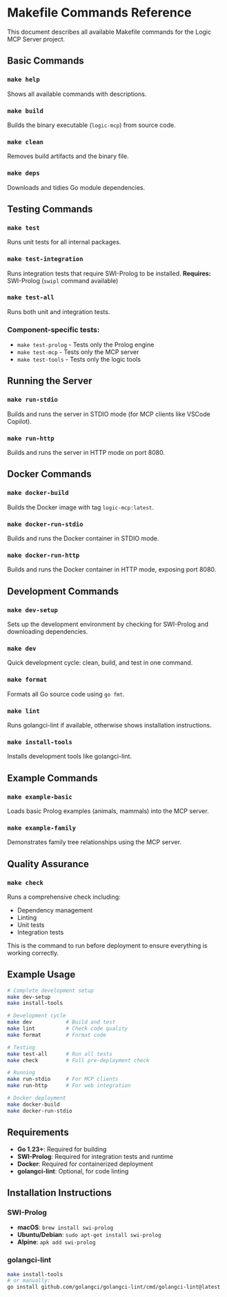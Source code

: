 # Makefile Commands Reference

This document describes all available Makefile commands for the Logic MCP Server project.

## Basic Commands

### `make help`
Shows all available commands with descriptions.

### `make build`
Builds the binary executable (`logic-mcp`) from source code.

### `make clean`
Removes build artifacts and the binary file.

### `make deps`
Downloads and tidies Go module dependencies.

## Testing Commands

### `make test`
Runs unit tests for all internal packages.

### `make test-integration`
Runs integration tests that require SWI-Prolog to be installed.
**Requires:** SWI-Prolog (`swipl` command available)

### `make test-all`
Runs both unit and integration tests.

### Component-specific tests:
- `make test-prolog` - Tests only the Prolog engine
- `make test-mcp` - Tests only the MCP server  
- `make test-tools` - Tests only the logic tools

## Running the Server

### `make run-stdio`
Builds and runs the server in STDIO mode (for MCP clients like VSCode Copilot).

### `make run-http`
Builds and runs the server in HTTP mode on port 8080.

## Docker Commands

### `make docker-build`
Builds the Docker image with tag `logic-mcp:latest`.

### `make docker-run-stdio`
Builds and runs the Docker container in STDIO mode.

### `make docker-run-http`
Builds and runs the Docker container in HTTP mode, exposing port 8080.

## Development Commands

### `make dev-setup`
Sets up the development environment by checking for SWI-Prolog and downloading dependencies.

### `make dev`
Quick development cycle: clean, build, and test in one command.

### `make format`
Formats all Go source code using `go fmt`.

### `make lint`
Runs golangci-lint if available, otherwise shows installation instructions.

### `make install-tools`
Installs development tools like golangci-lint.

## Example Commands

### `make example-basic`
Loads basic Prolog examples (animals, mammals) into the MCP server.

### `make example-family`
Demonstrates family tree relationships using the MCP server.

## Quality Assurance

### `make check`
Runs a comprehensive check including:
- Dependency management
- Linting
- Unit tests  
- Integration tests

This is the command to run before deployment to ensure everything is working correctly.

## Example Usage

```bash
# Complete development setup
make dev-setup
make install-tools

# Development cycle
make dev           # Build and test
make lint          # Check code quality
make format        # Format code

# Testing
make test-all      # Run all tests
make check         # Full pre-deployment check

# Running
make run-stdio     # For MCP clients
make run-http      # For web integration

# Docker deployment
make docker-build
make docker-run-stdio
```

## Requirements

- **Go 1.23+**: Required for building
- **SWI-Prolog**: Required for integration tests and runtime
- **Docker**: Required for containerized deployment
- **golangci-lint**: Optional, for code linting

## Installation Instructions

### SWI-Prolog
- **macOS**: `brew install swi-prolog`
- **Ubuntu/Debian**: `sudo apt-get install swi-prolog`
- **Alpine**: `apk add swi-prolog`

### golangci-lint
```bash
make install-tools
# or manually:
go install github.com/golangci/golangci-lint/cmd/golangci-lint@latest
```